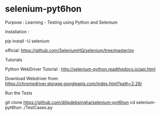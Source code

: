 # selenium-pyt6hon
Purpose : Learning - Testing using Python and Selenium

Installation :


pip install -U selenium

official:	https://github.com/SeleniumHQ/selenium/tree/master/py

Tutorials


Python WebDriver Tutorial : http://selenium-python.readthedocs.io/api.html

Download Webdriver from: https://chromedriver.storage.googleapis.com/index.html?path=2.29/


Run the Tests

git clone https://github.com/dilipdebsingha/selenium-pyt6hon
cd selenium-pyt6hon
./TestCases.py
